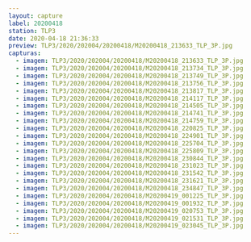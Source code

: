 ```yaml
---
layout: capture
label: 20200418
station: TLP3
date: 2020-04-18 21:36:33
preview: TLP3/2020/202004/20200418/M20200418_213633_TLP_3P.jpg
capturas:
  - imagem: TLP3/2020/202004/20200418/M20200418_213633_TLP_3P.jpg
  - imagem: TLP3/2020/202004/20200418/M20200418_213734_TLP_3P.jpg
  - imagem: TLP3/2020/202004/20200418/M20200418_213749_TLP_3P.jpg
  - imagem: TLP3/2020/202004/20200418/M20200418_213756_TLP_3P.jpg
  - imagem: TLP3/2020/202004/20200418/M20200418_213817_TLP_3P.jpg
  - imagem: TLP3/2020/202004/20200418/M20200418_214117_TLP_3P.jpg
  - imagem: TLP3/2020/202004/20200418/M20200418_214505_TLP_3P.jpg
  - imagem: TLP3/2020/202004/20200418/M20200418_214741_TLP_3P.jpg
  - imagem: TLP3/2020/202004/20200418/M20200418_214759_TLP_3P.jpg
  - imagem: TLP3/2020/202004/20200418/M20200418_220825_TLP_3P.jpg
  - imagem: TLP3/2020/202004/20200418/M20200418_224901_TLP_3P.jpg
  - imagem: TLP3/2020/202004/20200418/M20200418_225704_TLP_3P.jpg
  - imagem: TLP3/2020/202004/20200418/M20200418_225809_TLP_3P.jpg
  - imagem: TLP3/2020/202004/20200418/M20200418_230844_TLP_3P.jpg
  - imagem: TLP3/2020/202004/20200418/M20200418_231023_TLP_3P.jpg
  - imagem: TLP3/2020/202004/20200418/M20200418_231542_TLP_3P.jpg
  - imagem: TLP3/2020/202004/20200418/M20200418_231621_TLP_3P.jpg
  - imagem: TLP3/2020/202004/20200418/M20200418_234847_TLP_3P.jpg
  - imagem: TLP3/2020/202004/20200418/M20200419_001225_TLP_3P.jpg
  - imagem: TLP3/2020/202004/20200418/M20200419_001932_TLP_3P.jpg
  - imagem: TLP3/2020/202004/20200418/M20200419_020753_TLP_3P.jpg
  - imagem: TLP3/2020/202004/20200418/M20200419_021531_TLP_3P.jpg
  - imagem: TLP3/2020/202004/20200418/M20200419_023045_TLP_3P.jpg
---
```

